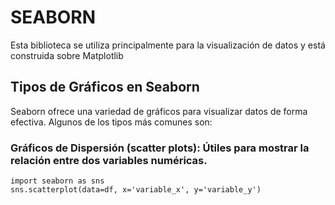 # SEABORN
Esta biblioteca se utiliza principalmente para la visualización de datos y está construida sobre Matplotlib
## Tipos de Gráficos en Seaborn
Seaborn ofrece una variedad de gráficos para visualizar datos de forma efectiva. Algunos de los tipos más comunes son:
### Gráficos de Dispersión (scatter plots): Útiles para mostrar la relación entre dos variables numéricas.
~~~~
import seaborn as sns
sns.scatterplot(data=df, x='variable_x', y='variable_y')
~~~~
